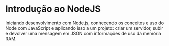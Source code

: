 # Introdução ao NodeJS
  Iniciando desenvolvimento com Node.js, conhecendo os conceitos e uso do Node com JavaScript e aplicando isso a um projeto: criar um servidor, subir e devolver uma mensagem em JSON com informações de uso da memória RAM.
